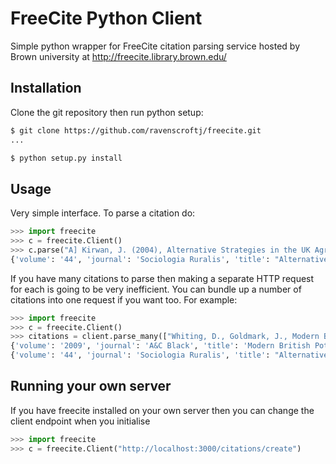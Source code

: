 # FreeCite Python Client #

Simple python wrapper for FreeCite citation parsing service hosted by Brown university at http://freecite.library.brown.edu/

## Installation ##

Clone the git repository then run python setup:

````bash
$ git clone https://github.com/ravenscroftj/freecite.git
...

$ python setup.py install

````

## Usage ##

Very simple interface. To parse a citation do:

````python
>>> import freecite
>>> c = freecite.Client()
>>> c.parse("A] Kirwan, J. (2004), Alternative Strategies in the UK Agro-Food System: Interrogating the Alterity of Farmers' Markets. Sociologia Ruralis, 44: 395-415. doi: 10.1111/j.1467-9523.2004.00283.")
{'volume': '44', 'journal': 'Sociologia Ruralis', 'title': "Alternative Strategies in the UK Agro-Food System: Interrogating the Alterity of Farmers' Markets", 'pages': '395--415', 'authors': ['J Kirwan']}
````

If you have many citations to parse then making a separate HTTP request for each is going to be very inefficient. You can bundle up a number of citations into one request if you want too. For example:


````python
>>> import freecite
>>> c = freecite.Client()
>>> citations = client.parse_many(["Whiting, D., Goldmark, J., Modern British Potters and their Studios, A&C Black, 2009. ISBN-10: 0713687320, p. 128-133.","Kirwan, J. (2004), Alternative Strategies in the UK Agro-Food System: Interrogating the Alterity of Farmers' Markets. Sociologia Ruralis, 44: 395-415. doi: 10.1111/j.1467-9523.2004.00283."])
{'volume': '2009', 'journal': 'A&C Black', 'title': 'Modern British Potters and their Studios', 'pages': '128--133', 'authors': ['D Whiting', 'J Goldmark']}
{'volume': '44', 'journal': 'Sociologia Ruralis', 'title': "Alternative Strategies in the UK Agro-Food System: Interrogating the Alterity of Farmers' Markets", 'pages': '395--415', 'authors': ['J Kirwan']}}
````

## Running your own server ##

If you have freecite installed on your own server then you can change the client endpoint when you initialise

````python
>>> import freecite
>>> c = freecite.Client("http://localhost:3000/citations/create")
````

